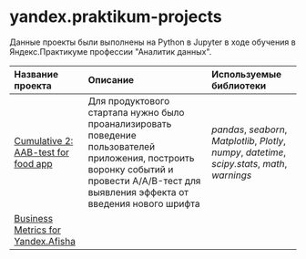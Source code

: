 # yandex.praktikum-projects

Данные проекты были выполнены на Python в Jupyter в ходе обучения в Яндекс.Практикуме профессии "Аналитик данных".

| Название проекта | Описание | Используемые библиотеки | 
| :---------------------- | :---------------------- | :---------------------- |
| [Cumulative 2: AAB-test for food app](cumulative_2-food_startup_app_script_test) | Для продуктового стартапа нужно было проанализировать поведение пользователей приложения, построить воронку событий и провести A/A/B-тест для выявления эффекта от введения нового шрифта|*pandas*, *seaborn*, *Matplotlib*, *Plotly*, *numpy*, *datetime*, *scipy.stats*, *math*, *warnings*|
|[Business Metrics for Yandex.Afisha](Business_Metrics_for_Yandex.Afisha_(project_5))|||
